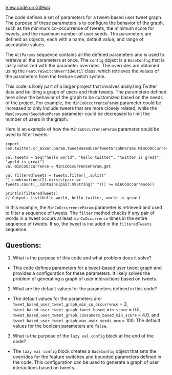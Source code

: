 [View code on GitHub](https://github.com/misbahsy/the-algorithm/cr-mixer/server/src/main/scala/com/twitter/cr_mixer/param/TweetBasedUserTweetGraphParams.scala)

The code defines a set of parameters for a tweet-based user tweet graph. The purpose of these parameters is to configure the behavior of the graph, such as the minimum co-occurrence of tweets, the minimum score for tweets, and the maximum number of user seeds. The parameters are defined as objects, each with a name, default value, and range of acceptable values. 

The `AllParams` sequence contains all the defined parameters and is used to retrieve all the parameters at once. The `config` object is a `BaseConfig` that is lazily initialized with the parameter overrides. The overrides are obtained using the `FeatureSwitchOverrideUtil` class, which retrieves the values of the parameters from the feature switch system. 

This code is likely part of a larger project that involves analyzing Twitter data and building a graph of users and their tweets. The parameters defined here allow the behavior of the graph to be customized based on the needs of the project. For example, the `MinCoOccurrenceParam` parameter could be increased to only include tweets that are more closely related, while the `MaxConsumerSeedsNumParam` parameter could be decreased to limit the number of users in the graph. 

Here is an example of how the `MinCoOccurrenceParam` parameter could be used to filter tweets:

```
import com.twitter.cr_mixer.param.TweetBasedUserTweetGraphParams.MinCoOccurrenceParam

val tweets = Seq("hello world", "hello twitter", "twitter is great", "world is great")
val minCoOccurrence = MinCoOccurrenceParam.get

val filteredTweets = tweets.filter(_.split(" ").combinations(2).exists(pair => tweets.count(_.contains(pair.mkString(" "))) >= minCoOccurrence))

println(filteredTweets)
// Output: List(hello world, hello twitter, world is great)
```

In this example, the `MinCoOccurrenceParam` parameter is retrieved and used to filter a sequence of tweets. The `filter` method checks if any pair of words in a tweet occurs at least `minCoOccurrence` times in the entire sequence of tweets. If so, the tweet is included in the `filteredTweets` sequence.
## Questions: 
 1. What is the purpose of this code and what problem does it solve?
- This code defines parameters for a tweet-based user tweet graph and provides a configuration for these parameters. It likely solves the problem of generating a graph of user interactions based on tweets.

2. What are the default values for the parameters defined in this code?
- The default values for the parameters are: `tweet_based_user_tweet_graph_min_co_occurrence` = 3, `tweet_based_user_tweet_graph_tweet_based_min_score` = 0.5, `tweet_based_user_tweet_graph_consumers_based_min_score` = 4.0, and `tweet_based_user_tweet_graph_max_user_seeds_num` = 100. The default values for the boolean parameters are `false`.

3. What is the purpose of the `lazy val config` block at the end of the code?
- The `lazy val config` block creates a `BaseConfig` object that sets the overrides for the feature switches and bounded parameters defined in the code. This configuration can be used to generate a graph of user interactions based on tweets.